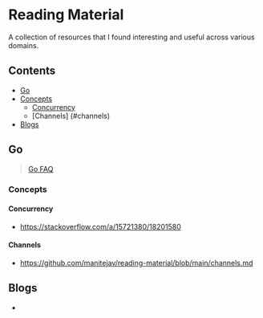 # Reading Material
A collection of resources that I found interesting and useful across various domains.

## Contents
- [Go](#go)
 - [Concepts](#concepts)  
   - [Concurrency](#concurrency) 
   - [Channels] (#channels)
- [Blogs](#blogs)

## Go
> [Go FAQ](https://golang.org/doc/faq)
### Concepts
#### Concurrency
- https://stackoverflow.com/a/15721380/18201580
#### Channels
- https://github.com/manitejav/reading-material/blob/main/channels.md
## Blogs
- 
